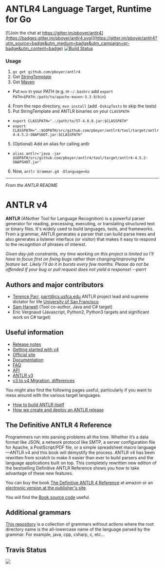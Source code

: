 

# ANTLR4 Language Target, Runtime for Go

[![Join the chat at https://gitter.im/pboyer/antlr4](https://badges.gitter.im/pboyer/antlr4.svg)](https://gitter.im/pboyer/antlr4?utm_source=badge&utm_medium=badge&utm_campaign=pr-badge&utm_content=badge)
[![Build Status](https://travis-ci.org/pboyer/antlr4.svg?branch=master)](https://travis-ci.org/pboyer/antlr4)

### Usage

1. `go get github.com/pboyer/antlr4`
2. Get [StringTemplate](http://www.stringtemplate.org/)
3. Get [Maven](https://maven.apache.org/download.cgi)
  - Put `mvn` in your PATH (e.g. in `~/.bashrc` add `export PATH=$PATH:/path/to/apache-maven-3.3.9/bin`)
4. From the repo directory, `mvn install` (add `-DskipTests` to skip the tests)
5. Put StringTemplate and ANTLR binaries on your `CLASSPATH`
  - `export CLASSPATH=".:/path/to/ST-4.0.8.jar:$CLASSPATH"`
  - `export CLASSPATH=".:$GOPATH/src/github.com/pboyer/antlr4/tool/target/antlr4-4.5.2-SNAPSHOT.jar:$CLASSPATH"`
5. (Optional) Add an alias for calling antlr
  - `alias antlr='java -jar $GOPATH/src/github.com/pboyer/antlr4/tool/target/antlr4-4.5.2-SNAPSHOT.jar'`
6. Now, `antlr Grammar.g4 -Dlanguage=Go`

---

_From the ANTLR README_

# ANTLR v4

**ANTLR** (ANother Tool for Language Recognition) is a powerful parser generator for reading, processing, executing, or translating structured text or binary files. It's widely used to build languages, tools, and frameworks. From a grammar, ANTLR generates a parser that can build parse trees and also generates a listener interface (or visitor) that makes it easy to respond to the recognition of phrases of interest.

*Given day-job constraints, my time working on this project is limited so I'll have to focus first on fixing bugs rather than changing/improving the feature set. Likely I'll do it in bursts every few months. Please do not be offended if your bug or pull request does not yield a response! --parrt*

## Authors and major contributors

* [Terence Parr](http://www.cs.usfca.edu/~parrt/), parrt@cs.usfca.edu
ANTLR project lead and supreme dictator for life
[University of San Francisco](http://www.usfca.edu/)
* [Sam Harwell](http://tunnelvisionlabs.com/) (Tool co-author, Java and C# target)
* Eric Vergnaud (Javascript, Python2, Python3 targets and significant work on C# target)

## Useful information

* [Release notes](https://github.com/antlr/antlr4/releases)
* [Getting started with v4](https://github.com/antlr/antlr4/blob/master/doc/getting-started.md)
* [Official site](http://www.antlr.org/)
* [Documentation](https://github.com/antlr/antlr4/blob/master/doc/index.md)
* [FAQ](https://github.com/antlr/antlr4/blob/master/doc/faq/index.md)
* [API](http://www.antlr.org/api/Java/index.html)
* [ANTLR v3](http://www.antlr3.org/)
* [v3 to v4 Migration, differences](https://github.com/antlr/antlr4/blob/master/doc/faq/general.md)

You might also find the following pages useful, particularly if you want to mess around with the various target languages.
 
* [How to build ANTLR itself](https://github.com/antlr/antlr4/blob/master/doc/building-antlr.md)
* [How we create and deploy an ANTLR release](https://github.com/antlr/antlr4/blob/master/doc/releasing-antlr.md)

## The Definitive ANTLR 4 Reference

Programmers run into parsing problems all the time. Whether it’s a data format like JSON, a network protocol like SMTP, a server configuration file for Apache, a PostScript/PDF file, or a simple spreadsheet macro language—ANTLR v4 and this book will demystify the process. ANTLR v4 has been rewritten from scratch to make it easier than ever to build parsers and the language applications built on top. This completely rewritten new edition of the bestselling Definitive ANTLR Reference shows you how to take advantage of these new features.

You can buy the book [The Definitive ANTLR 4 Reference](http://amzn.com/1934356999) at amazon or an [electronic version at the publisher's site](https://pragprog.com/book/tpantlr2/the-definitive-antlr-4-reference).

You will find the [Book source code](http://pragprog.com/titles/tpantlr2/source_code) useful.

## Additional grammars
[This repository](https://github.com/antlr/grammars-v4) is a collection of grammars without actions where the
root directory name is the all-lowercase name of the language parsed
by the grammar. For example, java, cpp, csharp, c, etc...

Travis Status
---------

<a href="https://travis-ci.org/antlr/antlr4"><img src="https://api.travis-ci.org/antlr/antlr4.png"></a>
